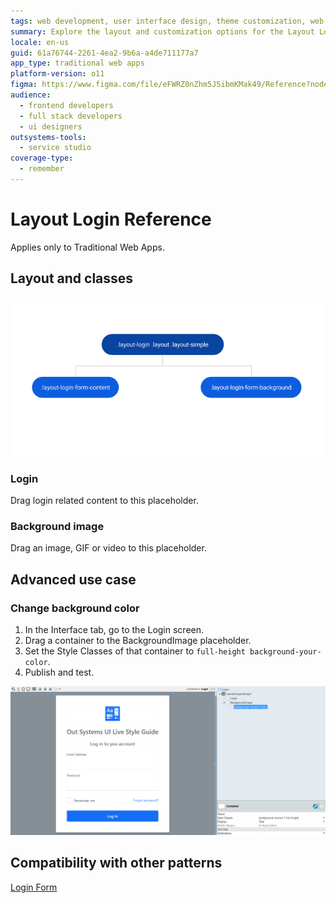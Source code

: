 ```yaml
---
tags: web development, user interface design, theme customization, web blocks, design patterns
summary: Explore the layout and customization options for the Layout Login web block in Traditional Web Apps using OutSystems 11 (O11).
locale: en-us
guid: 61a76744-2261-4ea2-9b6a-a4de711177a7
app_type: traditional web apps
platform-version: o11
figma: https://www.figma.com/file/eFWRZ0nZhm5J5ibmKMak49/Reference?node-id=615:490
audience:
  - frontend developers
  - full stack developers
  - ui designers
outsystems-tools:
  - service studio
coverage-type:
  - remember
---
```


# Layout Login Reference

<div class="info" markdown="1">

Applies only to Traditional Web Apps.

</div>

## Layout and classes

![Diagram showing the layout structure for the Layout Login web block in Traditional Web Apps](images/layoutlogin-1-diag.png "Layout Login Diagram")

### Login

Drag login related content to this placeholder.

### Background image

Drag an image, GIF or video to this placeholder.

## Advanced use case

### Change background color

1. In the Interface tab, go to the Login screen.
1. Drag a container to the BackgroundImage placeholder.
1. Set the Style Classes of that container to `full-height background-your-color`.
1. Publish and test.

![Screenshot demonstrating how to change the background color in the Layout Login web block](images/layoutlogin-2-ss.png "Layout Login Background Color Change")

## Compatibility with other patterns

[Login Form](loginform.md)
